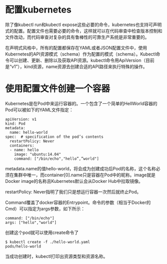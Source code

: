 
# 配置kubernetes


除了像kubectl run和kubectl expose这些必要的命令，kubernetes也支持可声明式的配置。配置文件也需要必要的命令，这样就可以在代码审查中检查版本控制和文件改动，而代码审查对复杂的具有鲁棒性的可靠生产系统是非常重要的。

在声明式风格中，所有的配置都保存在YAML或者JSON配置文件中，使用Kubernetes的API资源模式（schema）作为配置的模式（schema）。Kubectl命令可以创建、更新、删除以及获取API资源。kubectl命令用ApiVersion（目前是“v1”），kind资源，name资源去创建合适的API路径来执行特殊的操作。


# 使用配置文件创建一个容器

Kubernetes是在Pod中来运行容器的。一个包含了一个简单的HellWorld容器的Pod可以被如下的YAML文件指定：
```
apiVersion: v1
kind: Pod
metadata:
  name: hello-world
spec:  # specification of the pod’s contents
  restartPolicy: Never
  containers:
  - name: hello
    image: "ubuntu:14.04"
    command: ["/bin/echo","hello”,”world"]
```


metadata.name的值hello-world，将会成为创建成功后Pod的名称，这个名称必须在集群中唯一，而container[0].name只是容器在Pod中的昵称。image就是Docker image的名称且Kubernetes默认会从Docker Hub中拉取镜像。

restartPolicy: Never指明了我们只是想运行容器一次然后就终止Pod。

Command覆盖了docker容器的Entrypoint。命令的参数（相当于Docker的Cmd）可以指定为args参数，如下所示：

```
command: ["/bin/echo"]
args: ["hello","world"]
```
创建这个pod就可以使用create命令了

```
$ kubectl create -f ./hello-world.yaml
pods/hello-world
```
当成功创建时，kubectl打印出资源类型和资源名称。
